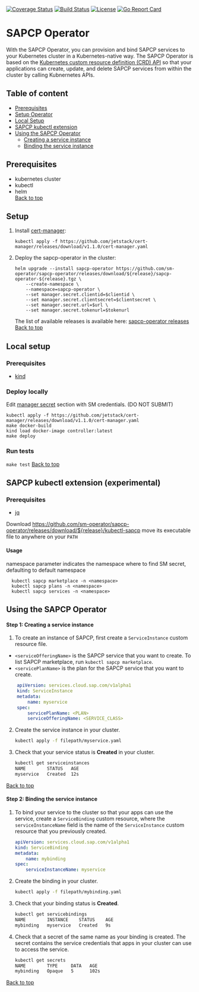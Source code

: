 [![Coverage Status](https://coveralls.io/repos/github/sm-operator/sapcp-operator/badge.svg?branch=master)](https://coveralls.io/github/sm-operator/sapcp-operator?branch=master)
[![Build Status](https://github.com/sm-operator/sapcp-operator/workflows/Go/badge.svg)](https://github.com/sm-operator/sapcp-operator/actions)
[![License](https://img.shields.io/badge/License-Apache%202.0-blue.svg)](https://github.com/sm-operator/sapcp-operator/blob/master/LICENSE)
[![Go Report Card](https://goreportcard.com/badge/github.com/sm-operator/sapcp-operator)](https://goreportcard.com/report/github.com/sm-operator/sapcp-operator)

# SAPCP Operator


With the SAPCP Operator, you can provision and bind SAPCP services to your Kubernetes cluster in a Kubernetes-native way. The SAPCP Operator is based on the [Kubernetes custom resource definition (CRD) API](https://kubernetes.io/docs/concepts/extend-kubernetes/api-extension/custom-resources/) so that your applications can create, update, and delete SAPCP services from within the cluster by calling Kubnernetes APIs.

## Table of content
* [Prerequisites](#prerequisites)
* [Setup Operator](#setup)
* [Local Setup](#local-setup)
* [SAPCP kubectl extension](#sapcp-kubectl-extension-experimental)
* [Using the SAPCP Operator](#using-the-sapcp-operator)
    * [Creating a service instance](#step-1-creating-a-service-instance)
    * [Binding the service instance](#step-2-binding-the-service-instance)

## Prerequisites
- kubernetes cluster
- kubectl
- helm</br>
[Back to top](#sapcp-operator)

## Setup
1. Install [cert-manager](https://cert-manager.io/docs/installation/kubernetes):
    ```
    kubectl apply -f https://github.com/jetstack/cert-manager/releases/download/v1.1.0/cert-manager.yaml
    ```

2. Deploy the sapcp-operator in the cluster:
    ```
    helm upgrade --install sapcp-operator https://github.com/sm-operator/sapcp-operator/releases/download/${release}/sapcp-operator-${release}.tgz \
        --create-namespace \
        --namespace=sapcp-operator \
        --set manager.secret.clientid=$clientid \
        --set manager.secret.clientsecret=$clientsecret \
        --set manager.secret.url=$url \
        --set manager.secret.tokenurl=$tokenurl
    ```

    The list of available releases is available here: [sapcp-operator releases](https://github.com/sm-operator/sapcp-operator/releases)</br>
[Back to top](#sapcp-operator)

## Local setup
### Prerequisites
- [kind](https://kind.sigs.k8s.io/docs/user/quick-start/)

### Deploy locally
Edit [manager secret](hack/override_values.yaml) section with SM credentials. (DO NOT SUBMIT)
```
kubectl apply -f https://github.com/jetstack/cert-manager/releases/download/v1.1.0/cert-manager.yaml
make docker-build
kind load docker-image controller:latest
make deploy
```
### Run tests
`make test`
[Back to top](#sapcp-operator)

## SAPCP kubectl extension (experimental) 
### Prerequisites
- [jq](https://stedolan.github.io/jq/)

Download https://github.com/sm-operator/sapcp-operator/releases/download/${release}/kubectl-sapcp
move its executable file to anywhere on your ``PATH``

#### Usage
 namespace parameter indicates the namespace where to find SM secret, defaulting to default namespace 
```
  kubectl sapcp marketplace -n <namespace>
  kubectl sapcp plans -n <namespace>
  kubectl sapcp services -n <namespace>
```

## Using the SAPCP Operator

#### Step 1: Creating a service instance

1.  To create an instance of SAPCP, first create a `ServiceInstance` custom resource file.
   *   `<serviceOfferingName>` is the SAPCP service that you want to create. To list SAPCP marketplace, run `kubectl sapcp marketplace`.
   *   `<servicePlanName>` is the plan for the SAPCP service that you want to create.

```yaml
    apiVersion: services.cloud.sap.com/v1alpha1
    kind: ServiceInstance
    metadata:
        name: myservice
    spec:
        servicePlanName: <PLAN>
        serviceOfferingName: <SERVICE_CLASS>
   ```

2.  Create the service instance in your cluster.

    ```bash
    kubectl apply -f filepath/myservice.yaml
    ```

3.  Check that your service status is **Created** in your cluster.

    ```bash
    kubectl get serviceinstances
    NAME        STATUS   AGE
    myservice   Created  12s
    ```
[Back to top](#sapcp-operator)

#### Step 2: Binding the service instance

1.  To bind your service to the cluster so that your apps can use the service, create a `ServiceBinding` custom resource, where the `serviceInstanceName` field is the name of the `ServiceInstance` custom resource that you previously created.

    ```yaml
    apiVersion: services.cloud.sap.com/v1alpha1
    kind: ServiceBinding
    metadata:
        name: mybinding
    spec:
        serviceInstanceName: myservice
    ```

2.  Create the binding in your cluster.

    ```bash
    kubectl apply -f filepath/mybinding.yaml
    ```

3.  Check that your binding status is **Created**.

    ```bash
    kubectl get servicebindings
    NAME        INSTANCE    STATUS    AGE
    mybinding   myservice   Created   9s
    
    ```

4.  Check that a secret of the same name as your binding is created. The secret contains the service credentials that apps in your cluster can use to access the service.

    ```bash
    kubectl get secrets
    NAME        TYPE     DATA   AGE
    mybinding   Opaque   5      102s
    ```
[Back to top](#sapcp-operator)